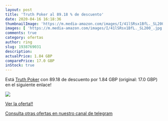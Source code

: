 ```yaml
---
layout: post
title: 'Truth Poker al 89.18 % de descuento'
date: 2020-04-16 16:18:36
thumbnailImage: 'https://m.media-amazon.com/images/I/41lSRsx1BfL._SL200_.jpg'
images: [ 'https://m.media-amazon.com/images/I/41lSRsx1BfL._SL200_.jpg' ]
comments: true
category: ofertas
author: ring
slug: 1938769031
description:
actualPrice: 1.84 GBP
comparePrice: 17.0 GBP
inStock: true
---
```


Está [Truth Poker](https://www.amazon.co.uk/dp/1938769031/?tag=redken01-21) con 89.18 de descuento por 1.84 GBP (original: 17.0 GBP) en el siguiente enlace!

[![](https://m.media-amazon.com/images/I/41lSRsx1BfL._SL200_.jpg)](https://www.amazon.co.uk/dp/1938769031/?tag=redken01-21)

[Ver la oferta!!](https://www.amazon.co.uk/dp/1938769031/?tag=redken01-21)

[Consulta otras ofertas en nuestro canal de telegram](https://t.me/s/ofertas25)
